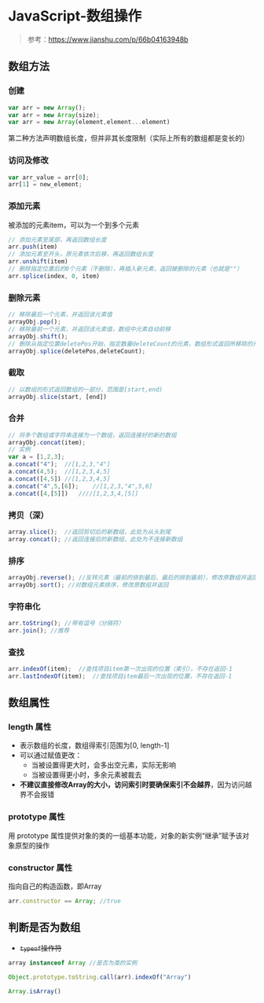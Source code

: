# JavaScript-数组操作

> 参考：https://www.jianshu.com/p/66b04163948b

## 数组方法

### 创建

```js
var arr = new Array();
var arr = new Array(size);
var arr = new Array(element,element...element)
```

第二种方法声明数组长度，但并非其长度限制（实际上所有的数组都是变长的）

### 访问及修改

```js
var arr_value = arr[0];
arr[1] = new_element;
```

### 添加元素

被添加的元素item，可以为一个到多个元素

```js
// 添加元素至尾部，再返回数组长度
arr.push(item)
// 添加元素至开头，原元素依次后移，再返回数组长度
arr.unshift(item)
// 删除指定位置后的0个元素（不删除），再插入新元素，返回被删除的元素（也就是""）
arr.splice(index, 0, item)
```

### 删除元素

```js
// 移除最后一个元素，并返回该元素值
arrayObj.pop();
// 移除最前一个元素，并返回该元素值，数组中元素自动前移
arrayObj.shift();
// 删除从指定位置deletePos开始，指定数量deleteCount的元素，数组形式返回所移除的元素
arrayObj.splice(deletePos,deleteCount);
```

### 截取

```js
// 以数组的形式返回数组的一部分，范围是[start,end)
arrayObj.slice(start, [end])
```

### 合并

```js
// 将多个数组或字符串连接为一个数组，返回连接好的新的数组
arrayObj.concat(item);
// 实例
var a = [1,2,3];
a.concat("4");	//[1,2,3,"4"]
a.concat(4,5);	//[1,2,3,4,5]
a.concat([4,5])	//[1,2,3,4,5]
a.concat("4",5,[6]);	//[1,2,3,"4",5,6]
a.concat([4,[5]])	////[1,2,3,4,[5]]
```

### 拷贝（深）

```js
array.slice();	//返回剪切后的新数组，此处为从头到尾
array.concat();	//返回连接后的新数组，此处为不连接新数组
```

### 排序

```js
arrayObj.reverse(); //反转元素（最前的排到最后、最后的排到最前），修改原数组并返回
arrayObj.sort(); //对数组元素排序，修改原数组并返回
```

### 字符串化

```js
arr.toString();	//带有逗号（分隔符）
arr.join();	//推荐
```

### 查找

```js
arr.indexOf(item);	//查找项目item第一次出现的位置（索引），不存在返回-1
arr.lastIndexOf(item);	//查找项目item最后一次出现的位置，不存在返回-1
```

## 数组属性

### length 属性

+ 表示数组的长度，数组得索引范围为[0, length-1]
+ 可以通过赋值更改：
  + 当被设置得更大时，会多出空元素，实际无影响
  + 当被设置得更小时，多余元素被裁去
+ **不建议直接修改Array的大小，访问索引时要确保索引不会越界**，因为访问越界不会报错

### prototype 属性

用 prototype 属性提供对象的类的一组基本功能，对象的新实例“继承”赋予该对象原型的操作

### constructor 属性

指向自己的构造函数，即Array

```js
arr.constructor == Array; //true
```

## 判断是否为数组

+ ~~`typeof`操作符~~

```js
array instanceof Array //是否为类的实例
```

  ```js
Object.prototype.toString.call(arr).indexOf("Array")
  ```

```js
Array.isArray()
```







